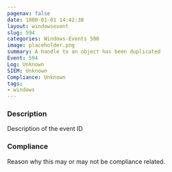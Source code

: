 ```yaml
---
pagenav: false
date: 1800-01-01 14:42:38
layout: windowsevent
slug: 594
categories: Windows-Events 500
image: placeholder.png
summary: A handle to an object has been duplicated
Event: 594
Log: Unknown
SIEM: Unknown
Compliance: Unknown
tags:
- windows
---
```


### Description

Description of the event ID

### Compliance

Reason why this may or may not be compliance related.
